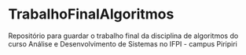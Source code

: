 # TrabalhoFinalAlgoritmos
Repositório para guardar o trabalho final da disciplina de algoritmos do curso Análise e Desenvolvimento de Sistemas no IFPI - campus Piripiri
